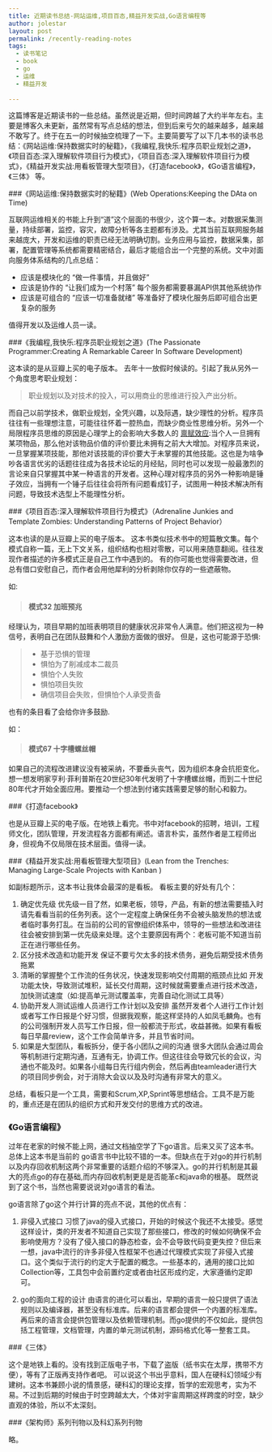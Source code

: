 ```yaml
---
title: 近期读书总结-网站运维,项目百态,精益开发实战,Go语言编程等
author: jolestar
layout: post
permalink: /recently-reading-notes
tags:
  - 读书笔记
  - book
  - go
  - 运维
  - 精益开发
  
---
```


这篇博客是近期读书的一些总结。虽然说是近期，但时间跨越了大约半年左右。主要是博客久未更新，虽然常有写点总结的想法，但到后来亏欠的越来越多，越来越不敢写了。终于在五一的时候抽空梳理了一下。主要简要写了以下几本书的读书总结：《网站运维:保持数据实时的秘籍》，《我编程,我快乐:程序员职业规划之道》，《项目百态:深入理解软件项目行为模式》，《项目百态:深入理解软件项目行为模式》，《精益开发实战:用看板管理大型项目》，《打造facebook》，《Go语言编程》，《三体》 等。

<!--more-->

###《网站运维:保持数据实时的秘籍》(Web Operations:Keeping the DAta on Time)

互联网运维相关的书能上升到“道”这个层面的书很少，这个算一本。对数据采集测量，持续部署，监控，容灾，故障分析等各主题都有涉及。尤其当前互联网服务越来越庞大，开发和运维的职责已经无法明确切割。业务应用与监控，数据采集，部署，配置管理等系统都需要精密结合，最后才能组合出一个完整的系统。文中对面向服务体系结构的几点总结：

* 应该是模块化的 “做一件事情，并且做好”
* 应该是协作的 “让我们成为一个村落” 每个服务都需要暴漏API供其他系统协作
* 应该是可组合的 “应该一切准备就绪” 等准备好了模块化服务后即可组合出更复杂的服务

值得开发以及运维人员一读。

###《我编程,我快乐:程序员职业规划之道》(The Passionate Programmer:Creating A Remarkable Career In Software Development)

这本读的是从豆瓣上买的电子版本。
去年十一放假时候读的。引起了我从另外一个角度思考职业规划：

>职业规划以及对技术的投入，可以用商业的思维进行投入产出分析。

而自己以前学技术，做职业规划，全凭兴趣，以及际遇，缺少理性的分析。程序员往往有一些理想注意，可能往往怀着一腔热血，而缺少商业性思维分析。另外一个局限程序员思维的原因是心理学上的会影响大多数人的 [禀赋效应](http://baike.baidu.cn/view/2552956.htm):当个人一旦拥有某项物品，那么他对该物品价值的评价要比未拥有之前大大增加。对程序员来说，一旦掌握某项技能，那他对该技能的评价要大于未掌握的其他技能。这也是为啥争吵各语言优劣的话题往往成为各技术论坛的月经贴，同时也可以发现一般最激烈的言论来自只掌握其中某一种语言的开发者。这种心理对程序员的另外一种影响是锤子效应，当拥有一个锤子后往往会将所有问题看成钉子，试图用一种技术解决所有问题，导致技术选型上不能理性分析。

###《项目百态:深入理解软件项目行为模式》（Adrenaline Junkies and Template Zombies: Understanding Patterns of Project Behavior）

这本也读的是从豆瓣上买的电子版本。
这本书类似技术书中的短篇散文集。每个模式自称一篇，无上下文关系，组织结构也相对零散，可以用来随意翻阅。往往发现作者描述的许多模式正是自己工作中遇到的。
有的你可能也觉得需要改进，但总有借口安慰自己，而作者会用他犀利的分析剥除你仅存的一些遮蔽物。 

如:

> #### 模式32 加班预兆
经理认为，项目早期的加班表明项目的健康状况非常令人满意。他们把这视为一种信号，表明自己在团队鼓舞和个人激励方面做的很好。
但是，这也可能源于恐惧:

> * 基于恐惧的管理
> * 惧怕为了削减成本二裁员
> * 惧怕个人失败
> * 惧怕项目失败
> * 确信项目会失败，但惧怕个人承受责备

也有的条目看了会给你许多鼓励.

如：

> #### 模式67 十字槽螺丝帽
如果自己的流程改进建议没有被采纳，不要垂头丧气，因为组织本身会抗拒变化。想一想发明家亨利·菲利普斯在20世纪30年代发明了十字槽螺丝帽，而到二十世纪80年代才开始全面应用。要推动一个想法到付诸实践需要足够的耐心和毅力。


###《打造facebook》

也是从豆瓣上买的电子版。在地铁上看完。书中对facebook的招聘，培训，工程师文化，团队管理，开发流程各方面都有阐述。语言朴实，虽然作者是工程师出身，但视角不仅局限在技术层面。值得一读。

###《精益开发实战:用看板管理大型项目》(Lean from the Trenches: Managing Large-Scale Projects with Kanban
)

如副标题所示，这本书让我体会最深的是看板。
看板主要的好处有几个：

1. 确定优先级 优先级一目了然，如果老板，领导，产品，有新的想法需要插入时请先看看当前的任务列表。这个一定程度上确保任务不会被头脑发热的想法或者临时事务打乱。在当前的公司的官僚组织体系中，领导的一些想法和改进往往会被安排到第一优先级来处理。这个主要原因有两个：老板可能不知道当前正在进行哪些任务。
2. 区分技术改造和功能开发 保证不要亏欠太多的技术债务，避免后期受技术债务拖累
3. 清晰的掌握整个工作流的任务状况，快速发现影响交付周期的瓶颈点比如 开发功能太快，导致测试堆积，延长交付周期，这时候就需要重点进行技术改造，加快测试速度（如:提高单元测试覆盖率，完善自动化测试工具等）
4. 协助开发人测试运维人员进行工作计划以及安排 虽然开发者个人进行工作计划或者写工作日报是个好习惯，但据我观察，能这样坚持的人如凤毛麟角。也有的公司强制开发人员写工作日报，但一般都流于形式，收益甚微。如果有看板每日早晨review，这个工作会简单许多，并且节省时间。
5. 如果是大型团队，看板拆分，便于各小团队之间的沟通 很多大团队会通过周会等机制进行定期沟通，互通有无，协调工作。但这往往会导致冗长的会议，沟通也不能及时。如果各小组每日先行组内例会，然后再由teamleader进行大的项目同步例会，对于消除大会议以及及时沟通有非常大的意义。

总结，看板只是一个工具，需要和Scrum,XP,Sprint等思想结合。工具不是万能的，重点还是在团队的组织方式和开发交付的思维方式的改进。

### 《Go语言编程》
过年在老家的时候不能上网，通过文档抽空学了下go语言。后来又买了这本书。总体上这本书是当前的 go语言书中比较不错的一本。但缺点在于对go的并行机制以及内存回收机制这两个非常重要的话题介绍的不够深入。go的并行机制是其最大的亮点go的存在基础,而内存回收机制更是是否能革c和java命的根基。
既然说到了这个书，当然也需要说说对go语言的看法。

go语言除了go这个并行计算的亮点不说，其他的优点有：

1. 非侵入式接口 习惯了java的侵入式接口，开始的时候这个我还不太接受。感觉这样设计，类的开发者不知道自己实现了那些接口，修改的时候如何确保不会影响使用方？没有了侵入接口的静态检查，会不会导致代码变更失控？但后来一想，java中流行的许多非侵入性框架不也通过代理模式实现了非侵入式接口。这个类似于流行的约定大于配置的概念。一些基本的，通用的接口比如Collection等，工具包中会前置约定或者由社区形成约定，大家遵循约定即可。

2. go的面向工程的设计 由语言的进化可以看出，早期的语言一般只提供了语法规则以及编译器，甚至没有标准库。后来的语言都会提供一个内置的标准库。再后来的语言会提供包管理以及依赖管理机制。而go提供的不仅如此，提供包括工程管理，文档管理，内置的单元测试机制，源码格式化等一整套工具。
 


###《三体》

这个是地铁上看的。没有找到正版电子书，下载了盗版（纸书实在太厚，携带不方便），等有了正版再支持作者吧。
可以说这个书出乎意料，国人在硬科幻领域少有建树。这本书兼顾小说的情景感，硬科幻的理论支撑，哲学的宏观思考，实为不易。不过到后期的时候由于时空跨越太大，个体对宇宙周期这样跨度的时空，缺少直观的体验，所以不太深刻。

###《架构师》系列刊物以及科幻系列刊物

略。



